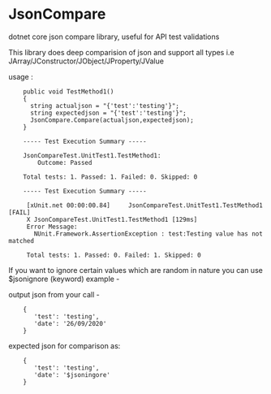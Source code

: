 # JsonCompare

dotnet core json compare library, useful for API test validations

This library does deep comparision of json and support all types i.e JArray/JConstructor/JObject/JProperty/JValue

usage :

        public void TestMethod1()
        {
          string actualjson = "{'test':'testing'}";
          string expectedjson = "{'test':'testing'}";
          JsonCompare.Compare(actualjson,expectedjson);
        }

        ----- Test Execution Summary -----

        JsonCompareTest.UnitTest1.TestMethod1:
            Outcome: Passed

        Total tests: 1. Passed: 1. Failed: 0. Skipped: 0
        
        ----- Test Execution Summary -----
        
         [xUnit.net 00:00:00.84]     JsonCompareTest.UnitTest1.TestMethod1 [FAIL]                                                                                                                                         
         X JsonCompareTest.UnitTest1.TestMethod1 [129ms]                                                                                                                                                                
         Error Message:
           NUnit.Framework.AssertionException : test:Testing value has not matched
         
         Total tests: 1. Passed: 0. Failed: 1. Skipped: 0

If you want to ignore certain values which are random in nature you can use $jsonignore (keyword)
example - 

output json from your call - 

        {
           'test': 'testing',
           'date': '26/09/2020'
        }
        
expected json for comparison as:

        {
           'test': 'testing',
           'date': '$jsoningore'
        }
